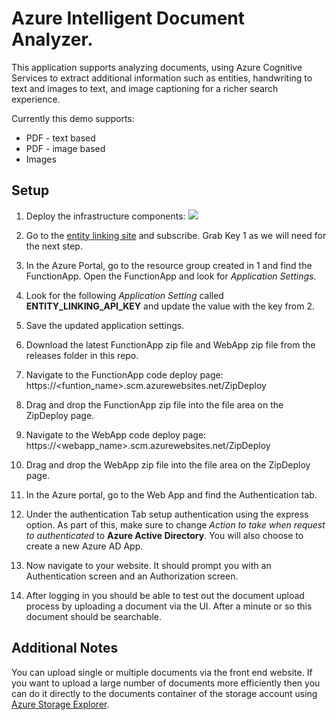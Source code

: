 # Azure Intelligent Document Analyzer.

This application supports analyzing documents, using Azure Cognitive Services to extract additional information such as entities, handwriting to text and images to text, and image captioning for a richer search experience.

Currently this demo supports:
* PDF - text based
* PDF - image based
* Images

## Setup

1. Deploy the infrastructure components:
    <a href="https://ms.portal.azure.com/#create/Microsoft.Template/uri/https%3A%2F%2Fraw.githubusercontent.com%2Fjohndehavilland%2Fdocumentanalyzer%2Fmaster%2Fazure-deploy.json" target="_blank">
        <img src="http://azuredeploy.net/deploybutton.png"/>
    </a>

2. Go to the [entity linking site](https://labs.cognitive.microsoft.com/en-us/project-entity-linking) and subscribe. Grab Key 1 as we will need for the next step.
3. In the Azure Portal, go to the resource group created in 1 and find the FunctionApp. Open the FunctionApp and look for *Application Settings*.
4. Look for the following *Application Setting* called **ENTITY_LINKING_API_KEY** and update the value with the key from 2.
5. Save the updated application settings.
6. Download the latest FunctionApp zip file and WebApp zip file from the releases folder in this repo.
7. Navigate to the FunctionApp code deploy page: https://<funtion_name>.scm.azurewebsites.net/ZipDeploy
8. Drag and drop the FunctionApp zip file into the file area on the ZipDeploy page.
9. Navigate to the WebApp code deploy page: https://<webapp_name>.scm.azurewebsites.net/ZipDeploy
10. Drag and drop the WebApp zip file into the file area on the ZipDeploy page.
11. In the Azure portal, go to the Web App and find the Authentication tab.
12. Under the authentication Tab setup authentication using the express option. As part of this, make sure to change *Action to take when request to authenticated* to **Azure Active Directory**. You will also choose to create a new Azure AD App.
12. Now navigate to your website. It should prompt you with an Authentication screen and an Authorization screen.
13. After logging in you should be able to test out the document upload process by uploading a document via the UI. After a minute or so this document should be searchable.

## Additional Notes
You can upload single or multiple documents via the front end website. If you want to upload a large number of documents more efficiently then you can do it directly to the documents container of the storage account using [Azure Storage Explorer](https://azure.microsoft.com/en-us/features/storage-explorer/).

